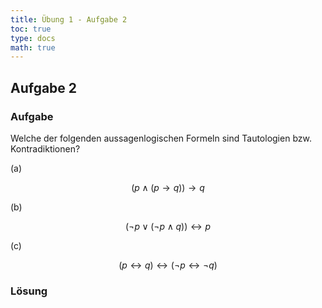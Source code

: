 ```yaml
---
title: Übung 1 - Aufgabe 2
toc: true
type: docs
math: true
---
```



## Aufgabe 2

### Aufgabe

Welche der folgenden aussagenlogischen Formeln sind Tautologien bzw. Kontradiktionen?

(a)

$$
(p \land (p \to q)) \to q
$$

(b)

$$
(\neg p \lor (\neg p \land q)) \leftrightarrow p
$$

(c)

$$
(p \leftrightarrow q) \leftrightarrow (\neg p \leftrightarrow \neg q)
$$

### Lösung